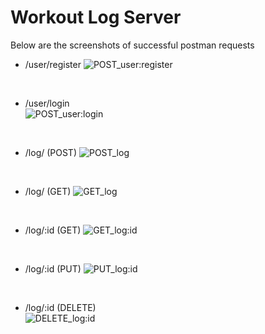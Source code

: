 # Workout Log Server
Below are the screenshots of successful postman requests

* /user/register
![POST_user:register](../postman_request_screenshots/POST_user:register.png)

<p>&nbsp;</p>

* /user/login	
![POST_user:login](../postman_request_screenshots/POST_user:login.png)

<p>&nbsp;</p>

* /log/ (POST)
![POST_log](../postman_request_screenshots/POST_log:.png)

<p>&nbsp;</p>

* /log/ (GET)
![GET_log](../postman_request_screenshots/GET_log:.png)

<p>&nbsp;</p>

* /log/:id (GET) 
![GET_log:id](../postman_request_screenshots/GET_log:id.png)

<p>&nbsp;</p>

* /log/:id (PUT) 
![PUT_log:id](../postman_request_screenshots/PUT_log:id.png)

<p>&nbsp;</p>

* /log/:id (DELETE)  
![DELETE_log:id](../postman_request_screenshots/DELETE_log:id.png)